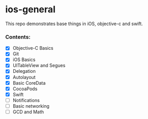 # ios-general
This repo demonstrates base things in iOS, objective-c and swift.

### Contents:

- [x] Objective-C Basics
- [x] Git
- [x] iOS Basics
- [x] UITableView and Segues
- [x] Delegation
- [x] Autolayout
- [x] Basic CoreData
- [x] CocoaPods
- [x] Swift
- [ ] Notifications
- [ ] Basic networking
- [ ] GCD and Math
